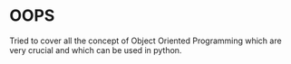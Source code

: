 # OOPS
Tried to cover all the concept of Object Oriented Programming which are very crucial and which can be used in python.
